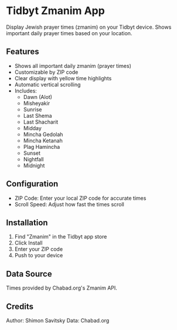 # Tidbyt Zmanim App

Display Jewish prayer times (zmanim) on your Tidbyt device. Shows important daily prayer times based on your location.

## Features
- Shows all important daily zmanim (prayer times)
- Customizable by ZIP code
- Clear display with yellow time highlights
- Automatic vertical scrolling
- Includes:
  - Dawn (Alot)
  - Misheyakir
  - Sunrise
  - Last Shema
  - Last Shacharit
  - Midday
  - Mincha Gedolah
  - Mincha Ketanah
  - Plag Hamincha
  - Sunset
  - Nightfall
  - Midnight

## Configuration
- ZIP Code: Enter your local ZIP code for accurate times
- Scroll Speed: Adjust how fast the times scroll

## Installation
1. Find "Zmanim" in the Tidbyt app store
2. Click Install
3. Enter your ZIP code
4. Push to your device

## Data Source
Times provided by Chabad.org's Zmanim API.

## Credits
Author: Shimon Savitsky
Data: Chabad.org
